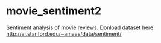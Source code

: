 # movie_sentiment2
Sentiment analysis of movie reviews.
Donload dataset here: http://ai.stanford.edu/~amaas/data/sentiment/
